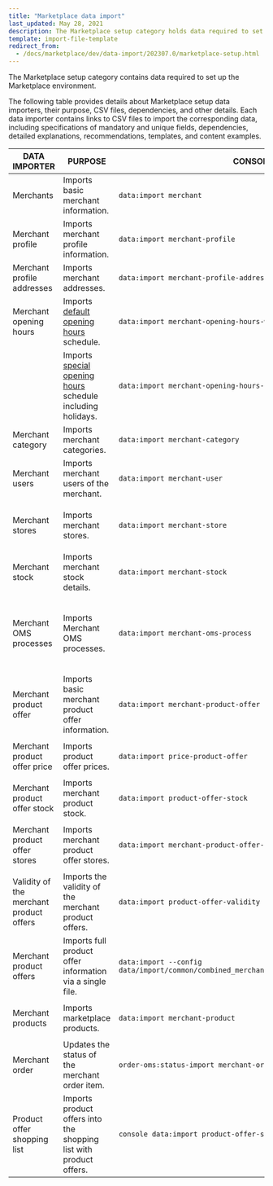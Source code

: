 ```yaml
---
title: "Marketplace data import"
last_updated: May 28, 2021
description: The Marketplace setup category holds data required to set up the Marketplace environment.
template: import-file-template
redirect_from:
  - /docs/marketplace/dev/data-import/202307.0/marketplace-setup.html
---
```


The Marketplace setup category contains data required to set up the Marketplace environment.

The following table provides details about Marketplace setup data importers, their purpose, CSV files, dependencies, and other details. Each data importer contains links to CSV files to import the corresponding data, including specifications of mandatory and unique fields, dependencies, detailed explanations, recommendations, templates, and content examples.

| DATA IMPORTER | PURPOSE | CONSOLE COMMAND | FILES | DEPENDENCIES |
|-|-|-|-|-|
| Merchants | Imports basic merchant information. | `data:import merchant` | [merchant.csv](/docs/pbc/all/merchant-management/{{page.version}}/marketplace/import-and-export-data/file-details-merchant.csv.html) | [merchant_profile.csv](/docs/pbc/all/merchant-management/{{page.version}}/marketplace/import-and-export-data/file-details-merchant-profile.csv.html)  |
| Merchant profile | Imports merchant profile information. | `data:import merchant-profile`  | [merchant_profile.csv](/docs/pbc/all/merchant-management/{{page.version}}/marketplace/import-and-export-data/file-details-merchant-profile.csv.html) | [merchant.csv](/docs/pbc/all/merchant-management/{{page.version}}/marketplace/import-and-export-data/file-details-merchant.csv.html) |
| Merchant profile addresses | Imports merchant addresses. | `data:import merchant-profile-address` | [merchant_profile_address.csv](/docs/pbc/all/merchant-management/{{page.version}}/marketplace/import-and-export-data/file-details-merchant-profile-address.csv.html) | [merchant_profile.csv](/docs/pbc/all/merchant-management/{{page.version}}/marketplace/import-and-export-data/file-details-merchant-profile.csv.html) |
| Merchant opening hours | Imports [default opening hours](/docs/pbc/all/merchant-management/{{page.version}}/marketplace/merchant-opening-hours-feature-overview.html) schedule. | `data:import merchant-opening-hours-weekday-schedule ` | [merchant_open_hours_week_day_schedule.csv](/docs/pbc/all/merchant-management/{{page.version}}/marketplace/import-and-export-data/file-details-merchant-open-hours-week-day-schedule.csv.html) | [merchant.csv](/docs/pbc/all/merchant-management/{{page.version}}/marketplace/import-and-export-data/file-details-merchant.csv.html) |
|  | Imports [special opening hours](/docs/pbc/all/merchant-management/{{page.version}}/marketplace/merchant-opening-hours-feature-overview.html) schedule including holidays. | `data:import merchant-opening-hours-date-schedule` | [merchant_open_hours_date_schedule.csv](/docs/pbc/all/merchant-management/{{page.version}}/marketplace/import-and-export-data/file-details-merchant-open-hours-date-schedule.csv.html) | [merchant.csv](/docs/pbc/all/merchant-management/{{page.version}}/marketplace/import-and-export-data/file-details-merchant.csv.html) |
| Merchant category | Imports merchant categories. | `data:import merchant-category` | [merchant_category.csv](/docs/pbc/all/merchant-management/{{page.version}}/marketplace/import-and-export-data/file-details-merchant-category.csv.html) | [merchant.csv](/docs/pbc/all/merchant-management/{{page.version}}/marketplace/import-and-export-data/file-details-merchant.csv.html) |
| Merchant users | Imports merchant users of the merchant. | `data:import merchant-user` | [merchant_user.csv](/docs/pbc/all/merchant-management/{{page.version}}/marketplace/import-and-export-data/file-details-merchant-user.csv.html) | [merchant.csv](/docs/pbc/all/merchant-management/{{page.version}}/marketplace/import-and-export-data/file-details-merchant.csv.html) |
| Merchant stores | Imports merchant stores. | `data:import merchant-store` | [merchant_store.csv](/docs/pbc/all/merchant-management/{{page.version}}/marketplace/import-and-export-data/file-details-merchant-store.csv.html) | <ul><li>[merchant.csv](/docs/pbc/all/merchant-management/{{page.version}}/marketplace/import-and-export-data/file-details-merchant.csv.html)</li><li>`stores.php` configuration file of Demo Shop</li></ul> |
| Merchant stock | Imports merchant stock details. | `data:import merchant-stock` | [merchant_stock.csv](/docs/pbc/all/warehouse-management-system/{{page.version}}/marketplace/import-and-export-data/file-details-merchant-stock.csv.html) | <ul><li>[merchant.csv](/docs/pbc/all/merchant-management/{{page.version}}/marketplace/import-and-export-data/file-details-merchant.csv.html)</li><li>[File details: warehouse.csv](/docs/pbc/all/warehouse-management-system/{{page.version}}/base-shop/import-data/file-details-warehouse.csv.html)</li></ul>  |
| Merchant OMS processes | Imports Merchant OMS processes. | `data:import merchant-oms-process` | [merchant_oms_process.csv](/docs/pbc/all/order-management-system/{{page.version}}/marketplace/import-and-export-data/import-file-details-merchant-oms-process.csv.html) | <ul><li>[merchant.csv](/docs/pbc/all/merchant-management/{{page.version}}/marketplace/import-and-export-data/file-details-merchant.csv.html)</li><li>OMS configuration that can be found at:<ul><li>`project/config/Zed/oms project/config/Zed/StateMachine`</li><li>`project/config/Zed/StateMachine`</li></ul></li></ul> |
| Merchant product offer | Imports basic merchant product offer information. | `data:import merchant-product-offer` | [merchant_product_offer.csv](/docs/pbc/all/offer-management/{{page.version}}/marketplace/import-and-export-data/import-file-details-merchant-product-offer.csv.html) | <ul><li>[merchant.csv](/docs/pbc/all/merchant-management/{{page.version}}/marketplace/import-and-export-data/file-details-merchant.csv.html)</li><li>[File details: product_concrete.csv](/docs/pbc/all/product-information-management/{{page.version}}/base-shop/import-and-export-data/products-data-import/file-details-product-concrete.csv.html)</li></ul>  |
| Merchant product offer price | Imports product offer prices. | `data:import price-product-offer` | [price-product-offer.csv](/docs/pbc/all/price-management/{{page.version}}/marketplace/import-and-export-data/file-details-price-product-offer.csv.html) | <ul><li>[merchant_product_offer.csv](/docs/pbc/all/offer-management/{{page.version}}/marketplace/import-and-export-data/import-file-details-merchant-product-offer.csv.html)</li><li>[product_price.csv](/docs/pbc/all/price-management/{{page.version}}/base-shop/import-and-export-data/file-details-product-price.csv.html)</li></ul> |
| Merchant product offer stock | Imports merchant product stock. | `data:import product-offer-stock` | [product_offer_stock.csv](/docs/pbc/all/warehouse-management-system/{{page.version}}/marketplace/import-and-export-data/file-details-product-offer-stock.csv.html) | <ul><li>[merchant_product_offer.csv](/docs/pbc/all/offer-management/{{page.version}}/marketplace/import-and-export-data/import-file-details-merchant-product-offer.csv.html)</li><li>[warehouse.csv](/docs/pbc/all/warehouse-management-system/{{page.version}}/base-shop/import-and-export-data/file-details-warehouse.csv.html)</li></ul> |
| Merchant product offer stores | Imports merchant product offer stores. | `data:import merchant-product-offer-store` | [merchant_product_offer_store.csv](/docs/pbc/all/offer-management/{{page.version}}/marketplace/import-and-export-data/import-file-details-merchant-product-offer-store.csv.html) | <ul><li>[merchant_product_offer.csv](/docs/pbc/all/offer-management/{{page.version}}/marketplace/import-and-export-data/import-file-details-merchant-product-offer.csv.html)</li><li>`stores.php` configuration file of Demo Shop</li></ul> |
| Validity of the merchant product offers | Imports the validity of the merchant   product offers. | `data:import product-offer-validity` | [product_offer_validity.csv](/docs/pbc/all/offer-management/{{page.version}}/marketplace/import-and-export-data/import-file-details-product-offer-validity.csv.html) | [merchant_product_offer.csv](/docs/pbc/all/offer-management/{{page.version}}/marketplace/import-and-export-data/import-file-details-merchant-product-offer.csv.html) |
| Merchant product offers | Imports full product offer information via a single file. | `data:import --config data/import/common/combined_merchant_product_offer_import_config_{store}.yml` | [combined_merchant_product_offer.csv](/docs/pbc/all/offer-management/{{page.version}}/marketplace/import-and-export-data/import-file-details-combined-merchant-product-offer.csv.html) | <ul><li>[merchant.csv](/docs/pbc/all/merchant-management/{{page.version}}/marketplace/import-and-export-data/file-details-merchant.csv.html)</li><li>`stores.php` configuration file of Demo Shop</li></ul> |
| Merchant products | Imports marketplace products. | `data:import merchant-product` | [merchant_product.csv](/docs/pbc/all/product-information-management/{{page.version}}/marketplace/import-and-export-data/file-details-merchant-product.csv.html) | <ul><li>[merchant.csv](/docs/pbc/all/merchant-management/{{page.version}}/marketplace/import-and-export-data/file-details-merchant.csv.html)</li><li>[product_concrete.csv](/docs/pbc/all/product-information-management/{{page.version}}/base-shop/import-and-export-data/products-data-import/file-details-product-concrete.csv.html)</li></ul> |
| Merchant order  | Updates the status of the merchant order item.  | `order-oms:status-import merchant-order-status` |[merchant-order-status.csv](/docs/pbc/all/order-management-system/{{page.version}}/marketplace/import-and-export-data/import-file-details-merchant-order-status.csv.html)|   |
| Product offer shopping list | Imports product offers into the shopping list with product offers. | `console data:import product-offer-shopping-list-item` | [product_offer_shopping_list.csv](/docs/pbc/all/shopping-list-and-wishlist/{{page.version}}/marketplace/import-file-details-product-offer-shopping-list.csv.html)
